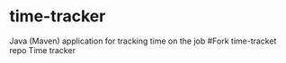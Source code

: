 # time-tracker
Java (Maven) application for tracking time on the job
#Fork time-tracket repo
Time tracker
